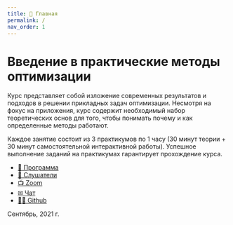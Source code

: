 ```yaml
---
title: 🏡 Главная
permalink: /
nav_order: 1
---
```

# Введение в практические методы оптимизации
Курс представляет собой изложение современных результатов и подходов в решении прикладных задач оптимизации. Несмотря на фокус на приложения, курс содержит необходимый набор теоретических основ для того, чтобы понимать почему и как определенные методы работают. 

Каждое занятие состоит из 3 практикумов по 1 часу (30 минут теории + 30 минут самостоятельной интерактивной работы). Успешное выполнение заданий на практикумах гарантирует прохождение курса.

* [🚀 Программа](/program)
* [🧠 Слушатели](/students)
* [📺 Zoom](https://us02web.zoom.us/j/82993759915?pwd=YTZwZm9rWnFOWnoyS3owZ0pDZTdVUT09)
* [✉ Чат](https://t.me/joinchat/UiF_0oDrpWo5N2Ni)
* [👨‍💻 Github](https://github.com/MerkulovDaniil/sber219)

Сентябрь, 2021 г.
